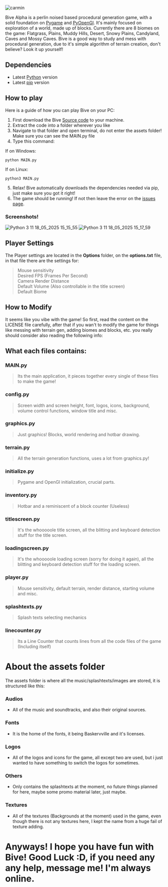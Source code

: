 ![carmin](https://github.com/user-attachments/assets/b5690853-ccaf-4b2e-833e-96c6119a789c)

Bive Alpha is a perlin noised based procedural generation game, with a solid foundation on [Pygame](https://pygame.org/) and [PyOpenGl](https://pyopengl.sourceforge.net/). It's mainly focused on exploration of a world, made up of blocks. Currently there are 8 biomes on the game: Flatgrass, Plains, Muddy Hills, Desert, Snowy Plains, Candyland, Caves and Mossy Caves.
Bive is a good way to study and mess with procedural generation, due to it's simple algorithm of terrain creation, don't believe? Look it up yourself!

## Dependencies
  - Latest [Python](https://www.python.org/downloads/) version  
  - Latest [pip](https://pypi.org/project/pip/) version

## How to play 
Here is a guide of how you can play Bive on your PC:

  1. First download the Bive [Source code](https://github.com/gabrielmchiapetti/BiveAlpha/releases) to your machine.
  2. Extract the code into a folder wherever you like
  3. Navigate to that folder and open terminal, do not enter the assets folder! Make sure you can see the MAIN.py file
  4. Type this command:

If on Windows:
```
python MAIN.py
```

If on Linux:
```
python3 MAIN.py
```

  5. Relax! Bive automatically downloads the dependencies needed via pip, just make sure you got it right!
  6. The game should be running! If not then leave the error on the [issues page](https://github.com/gabrielmchiapetti/BiveAlpha/issues).

### Screenshots!

![Python 3 11 18_05_2025 15_15_55](https://github.com/user-attachments/assets/cdf59a36-0b67-488b-8a97-a5fb28ad524f)
![Python 3 11 18_05_2025 15_17_59](https://github.com/user-attachments/assets/612f21af-c83e-4b7b-bda2-df6c7e394148)

## Player Settings
The Player settings are located in the **Options** folder, on the **options.txt** file, in that file there are the settings for:

> Mouse sensitivity  
> Desired FPS (Frames Per Second)  
> Camera Render Distance  
> Default Volume (Also controllable in the title screen)  
> Default Biome  

## How to Modify

It seems like you vibe with the game! So first, read the content on the LICENSE file carefully, after that if you wan't to modify the game for things like messing with terrain gen, adding biomes and blocks, etc. you really should consider also reading the following info:

## What each files contains:

### MAIN.py
> Its the main application, it pieces together every single of these files to make the game!

### config.py
> Screen width and screen height, font, logos, icons, background, volume control functions, window title and misc.

### graphics.py
> Just graphics! Blocks, world rendering and hotbar drawing.

### terrain.py
> All the terrain generation functions, uses a lot from graphics.py!

### initialize.py
> Pygame and OpenGl initialization, crucial parts.

### inventory.py
> Hotbar and a reminiscent of a block counter (Useless)
> 
### titlescreen.py
> It's the whooooole title screen, all the blitting and keyboard detection stuff for the title screen.

### loadingscreen.py
> It's the whooooole loading screen  (sorry for doing it again), all the blitting and keyboard detection stuff for the loading screen.

### player.py
> Mouse sensitivity, default terrain, render distance, starting volume and misc.

### splashtexts.py
> Splash texts selecting mechanics

### linecounter.py
> Its a Line Counter that counts lines from all the code files of the game (Including itself)

# About the assets folder
The assets folder is where all the music/splashtexts/images are stored, it is structured like this:

### Audios
  * All of the music and soundtracks, and also their original sources.
    
### Fonts
  * It is the home of the fonts, it being Baskervville and it's licenses.
    
### Logos
  * All of the logos and icons for the game, all except two are used, but i just wanted to have something to switch the logos for sometimes.  

### Others
  * Only contains the splashtexts at the moment, no future things planned for here, maybe some promo material later, just maybe.

### Textures
  * All of the textures (Backgrounds at the moment) used in the game, even though there is not any textures here, I kept the name from a huge fail of texture adding.

# Anyways! I hope you have fun with Bive! Good Luck :D, if you need any any help, message me! I'm always online.
